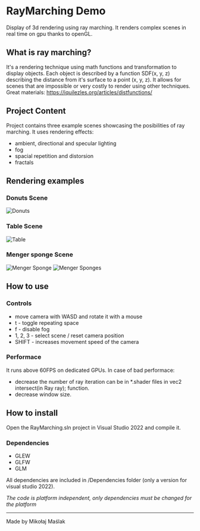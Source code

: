 # RayMarching Demo
Display of 3d rendering using ray marching. It renders complex scenes in real time on gpu thanks to openGL.
## What is ray marching?
It's a rendering technique using math functions and transformation to display objects.
Each object is described by a function SDF(x, y, z) describing the distance from it's surface to a point (x, y, z). It allows for scenes that are impossible or very costly to render using other techniques. \
Great materials: https://iquilezles.org/articles/distfunctions/

## Project Content
Project contains three example scenes showcasing the posibilities of ray marching.
It uses rendering effects:
- ambient, directional and specular lighting
- fog
- spacial repetition and distorsion
- fractals


## Rendering examples
### Donuts Scene
![Donuts](https://github.com/M0rgho/RayMarching/assets/95372995/f57188bc-9210-49f1-92f9-3a66599e13d8)
### Table Scene
![Table](https://github.com/M0rgho/RayMarching/assets/95372995/78b48ea7-f1a1-42e1-b3b2-aca89483b330)
### Menger sponge Scene
![Menger Sponge](https://github.com/M0rgho/RayMarching/assets/95372995/e8c27881-2d73-463e-aa0b-917fab112c1f)
![Menger Sponges](https://github.com/M0rgho/RayMarching/assets/95372995/c457c1a2-5ca0-4e66-b359-8e00f7251441)

## How to use

### Controls
- move camera with WASD and rotate it with a mouse
- t - toggle repeating space 
- f - disable fog 
- 1, 2, 3 - select scene / reset camera position 
- SHIFT - increases movement speed of the camera 

### Performace
It runs above 60FPS on dedicated GPUs. 
In case of bad performace:
 - decrease the number of ray iteration can be  in *.shader files in vec2 intersect(in Ray ray); function.
 - decrease window size.

## How to install
Open the RayMarching.sln project in Visual Studio 2022 and compile it.

### Dependencies
- GLEW
- GLFW
- GLM

All dependencies are included in /Dependencies folder (only a version for visual studio 2022).

_The code is platform independent, only dependencies must be changed for the platform_

---
Made by Mikołaj Maślak 

